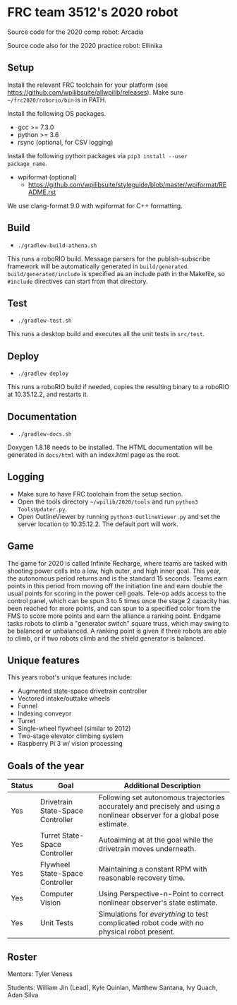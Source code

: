 # FRC team 3512's 2020 robot

Source code for the 2020 comp robot: Arcadia

Source code also for the 2020 practice robot: Ellinika

## Setup

Install the relevant FRC toolchain for your platform
(see https://github.com/wpilibsuite/allwpilib/releases). Make sure
`~/frc2020/roborio/bin` is in PATH.

Install the following OS packages.

* gcc >= 7.3.0
* python >= 3.6
* rsync (optional, for CSV logging)

Install the following python packages via `pip3 install --user package_name`.

* wpiformat (optional)
  * https://github.com/wpilibsuite/styleguide/blob/master/wpiformat/README.rst

We use clang-format 9.0 with wpiformat for C++ formatting.

## Build

* `./gradlew-build-athena.sh`

This runs a roboRIO build. Message parsers for the publish-subscribe framework
will be automatically generated in `build/generated`. `build/generated/include`
is specified as an include path in the Makefile, so `#include` directives can
start from that directory.

## Test

* `./gradlew-test.sh`

This runs a desktop build and executes all the unit tests in `src/test`.

## Deploy

* `./gradlew deploy`

This runs a roboRIO build if needed, copies the resulting binary to a roboRIO at
10.35.12.2, and restarts it.

## Documentation

* `./gradlew-docs.sh`

Doxygen 1.8.18 needs to be installed. The HTML documentation will be generated
in `docs/html` with an index.html page as the root.

## Logging

* Make sure to have FRC toolchain from the setup section.
* Open the tools directory `~/wpilib/2020/tools` and run
  `python3 ToolsUpdater.py`.
* Open OutlineViewer by running `python3 OutlineViewer.py` and set the server
  location to 10.35.12.2. The default port will work.

## Game

The game for 2020 is called Infinite Recharge, where teams are tasked with shooting power cells into a low, high outer, and high inner goal. This year, the autonomous period returns and is the standard 15 seconds. Teams earn points in this period from moving off the initiation line and earn double the usual points for scoring in the power cell goals. Tele-op adds access to the control panel, which can be spun 3 to 5 times once the stage 2 capacity has been reached for more points, and can spun to a specified color from the FMS to score more points and earn the alliance a ranking point. Endgame tasks robots to climb a "generator switch" square truss, which may swing to be balanced or unbalanced. A ranking point is given if three robots are able to climb, or if two robots climb and the shield generator is balanced.

## Unique features

This years robot's unique features include:

- Augmented state-space drivetrain controller
- Vectored intake/outtake wheels
- Funnel
- Indexing conveyor
- Turret
- Single-wheel flywheel (similar to 2012)
- Two-stage elevator climbing system
- Raspberry Pi 3 w/ vision processing

## Goals of the year

|Status|Goal|Additional Description|
|------|----|----------------------|
|Yes|Drivetrain State-Space Controller|Following set autonomous trajectories accurately and precisely and using a nonlinear observer for a global pose estimate.|
|Yes|Turret State-Space Controller|Autoaiming at at the goal while the drivetrain moves underneath.|
|Yes|Flywheel State-Space Controller|Maintaining a constant RPM with reasonable recovery time.|
|Yes|Computer Vision|Using Perspective-n-Point to correct nonlinear observer's state estimate.|
|Yes|Unit Tests|Simulations for *everything* to test complicated robot code with no physical robot present.|

## Roster

Mentors: Tyler Veness

Students: William Jin (Lead), Kyle Quinlan, Matthew Santana, Ivy Quach, Adan Silva
